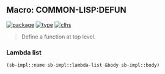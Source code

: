 ## Macro: COMMON-LISP:DEFUN
[![package](https://img.shields.io/badge/Package-COMMON--LISP-5f9ea0.svg?style=social&colorA=999999)](../) [![type](https://img.shields.io/badge/Type-Macro-5f9ea0.svg?style=social&colorA=999999)](../#macro) [![clhs](https://img.shields.io/badge/CLHS-DEFUN-5f9ea0.svg?style=social&colorA=999999)](http://www.lispworks.com/documentation/HyperSpec/Body/m_defun.htm) 

> Define a function at top level.

### Lambda list
```cl
(sb-impl::name sb-impl::lambda-list &body sb-impl::body)
```
